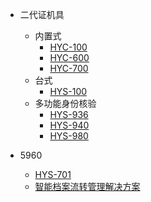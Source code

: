 * 二代证机具
    * 内置式
        * [HYC-100](./二代证机具/HYC-100/)
        * [HYC-600](./二代证机具/HYC-600/)
        * [HYC-700](./二代证机具/HYC-700/)
    * 台式
        * [HYS-100](./二代证机具/HYS-100/)      
    * 多功能身份核验    
        * [HYS-936](./二代证机具/HYS-936/)         
        * [HYS-940](./二代证机具/HYS-940/)          
        * [HYS-980](./二代证机具/HYS-980/)              

* 5960
    * [HYS-701](./5960/HYS-701/)
    * [智能档案流转管理解决方案](./5960/智能档案流转管理解决方案/)